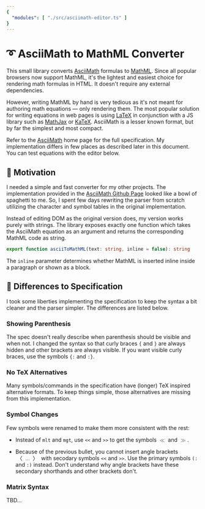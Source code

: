 ```yaml
---
{
  "modules": [ "./src/asciimath-editor.ts" ]
}
---
```

# ➰ AsciiMath to MathML Converter

This small library converts [AsciiMath][] formulas to [MathML][]. Since all
popular browsers now support MathML, it's the lightest and easiest choice for
rendering math formulas in HTML. It doesn't require any external dependencies.

However, writing MathML by hand is very tedious as it's not meant for authoring
math equations &mdash; only rendering them. The most popular solution for
writing equations in web pages is using [LaTeX][] in conjunction with a JS 
library such as [MathJax][] or [KaTeX][]. AsciiMath is a lesser known format, 
but by far the simplest and most compact.

Refer to the [AsciiMath][] home page for the full specification. My 
implementation differs in few places as described later in this document. You 
can test equations with the editor below.

<asciimath-editor value="sum_{i=1}^n i^3=({n(n+1)}/2)^2"></asciimath-editor>

## 🍝 Motivation

I needed a simple and fast converter for my other projects. The implementation
provided in the [AsciiMath Github Page][] looked like a bowl of spaghetti to me.
So, I spent few days rewriting the parser from scratch utilizing the character 
and symbol tables in the original implementation.

Instead of editing DOM as the original version does, my version works purely 
with strings. The library exposes exactly one function which takes the AsciiMath 
equation as an argument and returns the corresponding MathML code as string.
```ts
export function asciiToMathML(text: string, inline = false): string
```
The `inline` parameter determines whether MathML is inserted inline inside a
paragraph or shown as a block.

## 🗽 Differences to Specification

I took some liberties implementing the specification to keep the syntax a bit
cleaner and the parser simpler. The differences are listed below.

### Showing Parenthesis

The spec doesn't really describe when parenthesis should be visible and when 
not. I changed the syntax so that curly braces `{` and `}` are always hidden 
and other brackets are always visible. If you want visible curly braces, use the 
symbols `{:` and `:}`.

### No TeX Alternatives

Many symbols/commands in the specification have (longer) TeX inspired 
alternative formats. To keep things simple, those alternatives are missing from
this implementation. 

### Symbol Changes

Few symbols were renamed to make them more consistent with the rest:

- Instead of `mlt` and `mgt`, use `<<` and `>>` to get the symbols 
  <math display="inline"><mo>≪</mo></math> and 
  <math display="inline"><mo>≫</mo></math>.

- Because of the previous bullet, you cannot insert angle brackets 
  <math display="inline"><mrow><mo>〈</mo><mo>...</mo><mo>〉</mo></mrow></math>
  with secodary symbols `<<` and `>>`. Use the primary symbols `(:` and `:)` 
  instead. Don't understand why angle brackets have these secondary shorthands 
  and other brackets don't.
  
### Matrix Syntax

TBD...



[AsciiMath]: https://asciimath.org/
[MathML]: https://developer.mozilla.org/en-US/docs/Web/MathML
[LaTeX]: https://en.wikibooks.org/wiki/LaTeX/Mathematics
[KaTeX]: https://katex.org/
[MathJax]: https://www.mathjax.org/
[AsciiMath Github Page]: https://github.com/asciimath/asciimathml/blob/master/ASCIIMathML.js